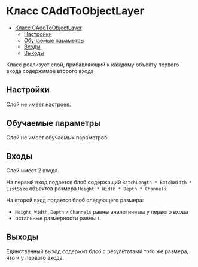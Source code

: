 # Класс CAddToObjectLayer

<!-- TOC -->

- [Класс CAddToObjectLayer](#класс-caddtoobjectlayer)
    - [Настройки](#настройки)
    - [Обучаемые параметры](#обучаемые-параметры)
    - [Входы](#входы)
    - [Выходы](#выходы)

<!-- /TOC -->

Класс реализует слой, прибавляющий к каждому объекту первого входа содержимое второго входа

## Настройки

Слой не имеет настроек.

## Обучаемые параметры

Слой не имеет обучаемых параметров.

## Входы

Слой имеет 2 входа.

На первый вход подается блоб содержащий `BatchLength * BatchWidth * ListSize` объектов размера `Height * Width * Depth * Channels`.

На второй вход подается блоб следующего размера:

- `Height`, `Width`, `Depth` и `Channels` равны аналогичным у первого входа
- остальные размерности равны `1`.

## Выходы

Единственный выход содержит блоб с результатами того же размера, что и у первого входа.
